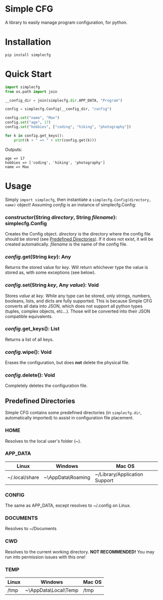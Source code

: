 # Simple CFG

A library to easily manage program configuration, for python.

# Installation

`pip install simplecfg`

# Quick Start
```python
import simplecfg
from os.path import join

__config_dir = join(simplecfg.dir.APP_DATA, "Program")

config = simplecfg.Config(__config_dir, "config")

config.set("name", "Max")
config.set("age", 17)
config.set("hobbies", ["coding", "hiking", "photography"])

for k in config.get_keys():
    print(k + " => " + str(config.get(k)))
```

Outputs:

```
age => 17
hobbies => ['coding', 'hiking', 'photography']
name => Max
```

# Usage

Simply `import simplecfg`, then instantiate a `simplecfg.Config(directory, name)`
object! Assuming *config* is an instance of simplecfg.Config:

### constructor(String *directory*, String *filename*): simplecfg.Config

Creates the Config object. *directory* is the directory
where the config file should be stored
(see [Predefined Directories](#predefined-directories)).
If it does not exist, it will be created automatically.
*filename* is the name of the config file.

### *config*.get(String *key*): Any

Returns the stored value for *key*. Will return whichever
type the value is stored as, with some exceptions (see below).

### *config*.set(String *key*, Any *value*): Void

Stores *value* at *key*. While any type can be
stored, only strings, numbers, booleans, lists, and dicts
are fully supported. This is because Simple CFG converts all
data into JSON, which does not support all python types (tuples,
complex objects, etc...). Those will be converted into their JSON
compatible equivalents.

### *config*.get_keys(): List

Returns a list of all keys.

### *config*.wipe(): Void

Erases the configuration, but does **not** delete the physical file.

### *config*.delete(): Void

Completely deletes the configuration file.

## Predefined Directories

Simple CFG contains some predefined directories (in `simplecfg.dir`,
automatically imported) to assist in configuration file placement.

### HOME

Resolves to the local user's folder (~).

### APP_DATA

| Linux | Windows | Mac OS |
| --- | --- | --- |
| ~/.local/share | ~\AppData\Roaming | ~/Library/Application Support |

### CONFIG

The same as APP_DATA, except resolves to ~/.config on Linux.

### DOCUMENTS

Resolves to ~/Documents

### CWD

Resolves to the current working directory. **NOT RECOMMENDED!**
You may run into permission issues with this one!

### TEMP

| Linux | Windows | Mac OS |
| --- | --- | --- |
| /tmp | ~\AppData\Local\Temp | /tmp |